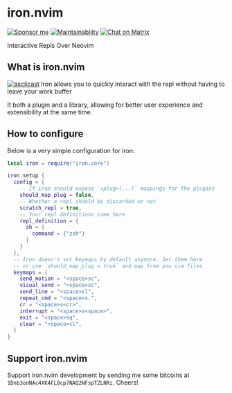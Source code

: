 # iron.nvim

[![Sponsor me](https://img.shields.io/github/sponsors/hkupty?style=flat-square)](https://github.com/sponsors/hkupty)
[![Maintainability](https://api.codeclimate.com/v1/badges/bbd16045e0321b404ef9/maintainability)](https://codeclimate.com/github/hkupty/iron.nvim/maintainability)
[![Chat on Matrix](https://matrix.to/img/matrix-badge.svg)](https://matrix.to/#/#iron.nvim:matrix.org)

Interactive Repls Over Neovim

## What is iron.nvim

[![asciicast](https://asciinema.org/a/495376.svg)](https://asciinema.org/a/495376)
Iron allows you to quickly interact with the repl without having to leave your work buffer

It both a plugin and a library, allowing for better user experience and extensibility at the same time.

## How to configure

Below is a very simple configuration for iron:

```lua
local iron = require("iron.core")

iron.setup {
  config = {
    -- If iron should expose `<plug>(...)` mappings for the plugins
    should_map_plug = false,
    -- Whether a repl should be discarded or not
    scratch_repl = true,
    -- Your repl definitions come here
    repl_definition = {
      sh = {
        command = {"zsh"}
      }
    }
  },
  -- Iron doesn't set keymaps by default anymore. Set them here
  -- or use `should_map_plug = true` and map from you vim files
  keymaps = {
    send_motion = "<space>sc",
    visual_send = "<space>sc",
    send_line = "<space>sl",
    repeat_cmd = "<space>s.",
    cr = "<space>s<cr>",
    interrupt = "<space>s<space>",
    exit = "<space>sq",
    clear = "<space>cl",
  }
}
```

## Support iron.nvim

Support iron.nvim development by sending me some bitcoins at `1Dnb3onNAc4XK4FL8cp7NAQ2NFspTZLNRi`.
Cheers!
